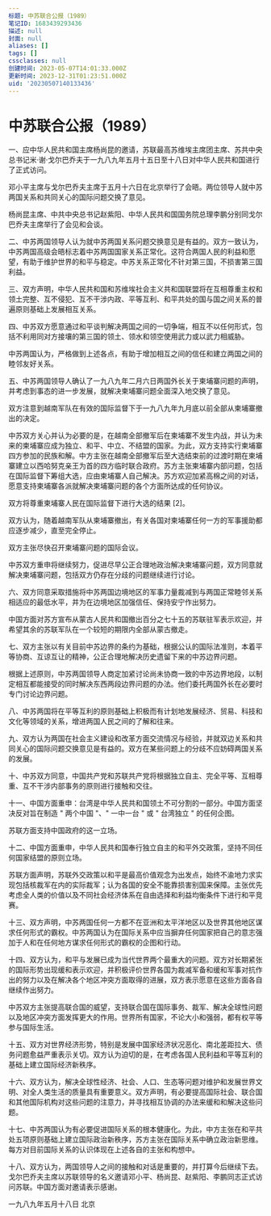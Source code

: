 ```yaml
---
标题: 中苏联合公报（1989）
笔记ID: 1683439293436
描述: null
封面: null
aliases: []
tags: []
cssclasses: null
创建时间: 2023-05-07T14:01:33.000Z
更新时间: 2023-12-31T01:23:51.000Z
uid: '20230507140133436'
---
```


# 中苏联合公报（1989）

一、应中华人民共和国主席杨尚昆的邀请，苏联最高苏维埃主席团主席、苏共中央总书记米·谢·戈尔巴乔夫于一九八九年五月十五日至十八日对中华人民共和国进行了正式访问。

邓小平主席与戈尔巴乔夫主席于五月十六日在北京举行了会晤。两位领导人就中苏两国关系和共同关心的国际问题交换了意见。

杨尚昆主席、中共中央总书记赵紫阳、中华人民共和国国务院总理李鹏分别同戈尔巴乔夫主席举行了会见和会谈。

二、中苏两国领导人认为就中苏两国关系问题交换意见是有益的。双方一致认为，中苏两国高级会晤标志着中苏两国国家关系正常化。这符合两国人民的利益和愿望，有助于维护世界的和平与稳定。中苏关系正常化不针对第三国，不损害第三国利益。

三、双方声明，中华人民共和国和苏维埃社会主义共和国联盟将在互相尊重主权和领土完整、互不侵犯、互不干涉内政、平等互利、和平共处的国与国之间关系的普遍原则基础上发展相互关系。

四、中苏双方愿意通过和平谈判解决两国之间的一切争端，相互不以任何形式，包括不利用同对方接壤的第三国的领土、领水和领空使用武力或以武力相威胁。

中苏两国认为，严格做到上述各点，有助于增加相互之间的信任和建立两国之间的睦邻友好关系。

五、中苏两国领导人确认了一九八九年二月六日两国外长关于柬埔寨问题的声明，并考虑到事态的进一步发展，就解决柬埔寨问题全面深入地交换了意见。

双方注意到越南军队在有效的国际监督下于一九八九年九月底以前全部从柬埔寨撤出的决定。

中苏双方关心并认为必要的是，在越南全部撤军后在柬埔寨不发生内战，并认为未来的柬埔寨应成为独立、和平、中立、不结盟的国家。为此，双方支持实行柬埔寨四方参加的民族和解。中方主张在越南全部撤军后至大选结束前的过渡时期在柬埔寨建立以西哈努克亲王为首的四方临时联合政府。苏方主张柬埔寨内部问题，包括在国际监督下筹组大选，应由柬埔寨人自己解决。苏方欢迎加紧高棉之间的对话，愿意支持柬埔寨各派就解决柬埔寨问题的各个方面所达成的任何协议。

双方将尊重柬埔寨人民在国际监督下进行大选的结果 [2]。

双方认为，随着越南军队从柬埔寨撤出，有关各国对柬埔寨任何一方的军事援助都应逐步减少，直至完全停止。

双方主张尽快召开柬埔寨问题的国际会议。

中苏双方重申将继续努力，促进尽早公正合理地政治解决柬埔寨问题，双方同意就解决柬埔寨问题，包括双方仍存在分歧的问题继续进行讨论。

六、双方同意采取措施将中苏两国边境地区的军事力量裁减到与两国正常睦邻关系相适应的最低水平，并为在边境地区加强信任、保持安宁作出努力。

中国方面对苏方宣布从蒙古人民共和国撤出百分之七十五的苏联驻军表示欢迎，并希望其余的苏联军队在一个较短的期限内全部从蒙古撤走。

七、双方主张以有关目前中苏边界的条约为基础，根据公认的国际法准则，本着平等协商、互谅互让的精神，公正合理地解决历史遗留下来的中苏边界问题。

根据上述原则，中苏两国领导人商定加紧讨论尚未协商一致的中苏边界地段，以制定相互都能接受的同时解决东西两段边界问题的办法。他们委托两国外长在必要时专门讨论边界问题。

八、中苏两国将在平等互利的原则基础上积极而有计划地发展经济、贸易、科技和文化等领域的关系，增进两国人民之间的了解和往来。

九、双方认为两国在社会主义建设和改革方面交流情况与经验，并就双边关系和共同关心的国际问题交换意见是有益的。双方在某些问题上的分歧不应妨碍两国关系的发展。

十、中苏双方同意，中国共产党和苏联共产党将根据独立自主、完全平等、互相尊重、互不干涉内部事务的原则进行接触和交往。

十一、中国方面重申：台湾是中华人民共和国领土不可分割的一部分。中国方面坚决反对旨在制造 " 两个中国 "、" 一中一台 " 或 " 台湾独立 " 的任何企图。

苏联方面支持中国政府的这一立场。

十二、中国方面重申，中华人民共和国奉行独立自主的和平外交政策，坚持不同任何国家结盟的原则立场。

苏联方面声明，苏联外交政策以和平是最高价值观念为出发点，始终不渝地力求实现包括核裁军在内的实际裁军；认为各国的安全不能靠损害别国来保障。主张优先考虑全人类的价值以及不同社会经济体系在自由选择和利益均衡条件下进行和平竞赛。

十三、双方声明，中苏两国任何一方都不在亚洲和太平洋地区以及世界其他地区谋求任何形式的霸权。中苏两国认为在国际关系中应当摒弃任何国家把自己的意志强加于人和在任何地方谋求任何形式的霸权的企图和行动。

十四、双方认为，和平与发展已成为当代世界两个最重大的问题。双方对长期紧张的国际形势出现缓和表示欢迎，并积极评价世界各国为裁减军备和缓和军事对抗作出的努力以及在解决各个地区冲突方面取得的进展，双方表示愿意在这些方面各自继续作出努力。

中苏双方主张提高联合国的威望，支持联合国在国际事务、裁军、解决全球性问题以及地区冲突方面发挥更大的作用。世界所有国家，不论大小和强弱，都有权平等参与国际生活。

十五、双方对世界经济形势，特别是发展中国家经济状况恶化、南北差距拉大、债务问题愈益严重表示关切。双方认为迫切的是，在考虑各国人民利益和平等互利的基础上建立国际经济新秩序。

十六、双方认为，解决全球性经济、社会、人口、生态等问题对维护和发展世界文明、对全人类生活的质量具有重要意义。双方声明，有必要提高国际社会、联合国和其他国际机构对这些问题的注意力，并寻找相互协调的办法来缓和和解决这些问题。

十七、中苏两国认为有必要促进国际关系的根本健康化。为此，中方主张在和平共处五项原则基础上建立国际政治新秩序，苏方主张在国际关系中确立政治新思维。每方对目前国际关系的认识体现在上述各自的主张和构想中。

十八、双方认为，两国领导人之间的接触和对话是重要的，并打算今后继续下去。戈尔巴乔夫主席以苏联领导的名义邀请邓小平、杨尚昆、赵紫阳、李鹏同志正式访问苏联。中国方面对邀请表示感谢。

一九八九年五月十八日 北京
